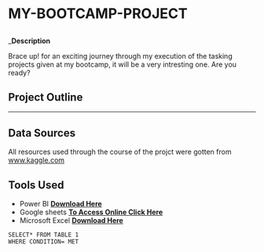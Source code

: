 # MY-BOOTCAMP-PROJECT
## 
 _**Description** 

Brace up! for an exciting journey through my execution of the tasking projects given at my bootcamp, it will be a very intresting one. Are you ready?

## **Project Outline**
---

## **Data Sources**
All resources used through the course of the projct were gotten from  www.kaggle.com

 ## **Tools Used**

- Power BI [**Download Here**](https://powerbi.microsoft.com/en-us/downloads/)
- Google sheets [**To Access Online Click Here**](https://docs.google.com/spreadsheets/create)
- Microsoft Excel [**Download Here**](https://www.microsoft.com/en-ng)

 
 ~~~
SELECT* FROM TABLE 1
WHERE CONDITION= MET
~~~
